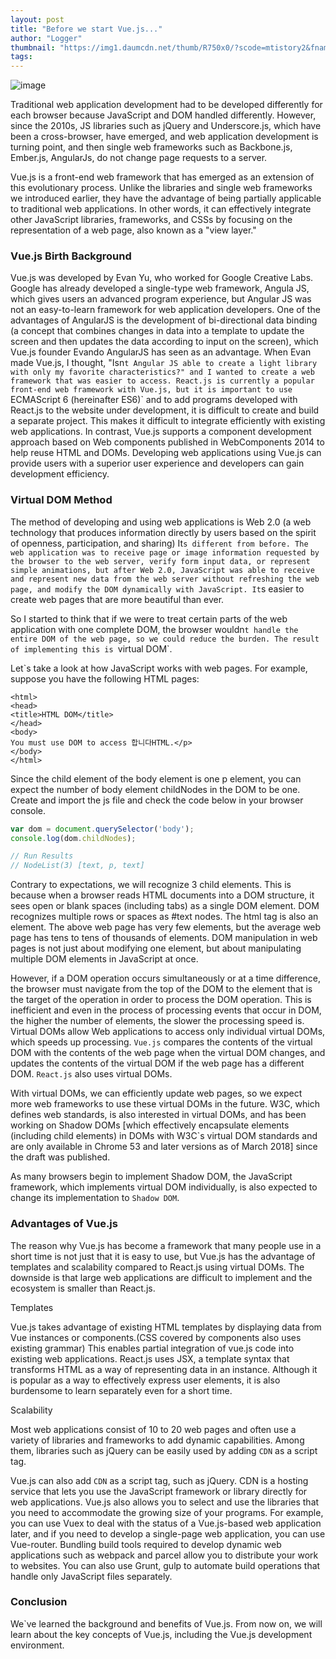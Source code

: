 ```yaml
---
layout: post
title: "Before we start Vue.js..."
author: "Logger"
thumbnail: "https://img1.daumcdn.net/thumb/R750x0/?scode=mtistory2&fname=https%3A%2F%2Ft1.daumcdn.net%2Fcfile%2Ftistory%2F99CF3B495B6909820F"
tags: 
---
```



![image](https://t1.daumcdn.net/cfile/tistory/99CF3B495B6909820F)

Traditional web application development had to be developed differently for each browser because JavaScript and DOM handled differently. However, since the 2010s, JS libraries such as jQuery and Underscore.js, which have been a cross-browser, have emerged, and web application development is turning point, and then single web frameworks such as Backbone.js, Ember.js, AngularJs, do not change page requests to a server.

Vue.js is a front-end web framework that has emerged as an extension of this evolutionary process.
Unlike the libraries and single web frameworks we introduced earlier, they have the advantage of being partially applicable to traditional web applications.
In other words, it can effectively integrate other JavaScript libraries, frameworks, and CSSs by focusing on the representation of a web page, also known as a "view layer."

### Vue.js Birth Background

Vue.js was developed by Evan Yu, who worked for Google Creative Labs.
Google has already developed a single-type web framework, Angula JS, which gives users an advanced program experience, but Angular JS was not an easy-to-learn framework for web application developers.
One of the advantages of AngularJS is the development of bi-directional data binding (a concept that combines changes in data into a template to update the screen and then updates the data according to input on the screen), which Vue.js founder Evando AngularJS has seen as an advantage.
When Evan made Vue.js, I thought, "Isn`t Angular JS able to create a light library with only my favorite characteristics?" and I wanted to create a web framework that was easier to access. React.js is currently a popular front-end web framework with Vue.js, but it is important to use `ECMAScript 6 (hereinafter ES6)` and to add programs developed with React.js to the website under development, it is difficult to create and build a separate project.
This makes it difficult to integrate efficiently with existing web applications. In contrast, Vue.js supports a component development approach based on Web components published in WebComponents 2014 to help reuse HTML and DOMs.
Developing web applications using Vue.js can provide users with a superior user experience and developers can gain development efficiency.

### Virtual DOM Method

The method of developing and using web applications is Web 2.0 (a web technology that produces information directly by users based on the spirit of openness, participation, and sharing) It`s different from before. The web application was to receive page or image information requested by the browser to the web server, verify form input data, or represent simple animations, but after Web 2.0, JavaScript was able to receive and represent new data from the web server without refreshing the web page, and modify the DOM dynamically with JavaScript.
It`s easier to create web pages that are more beautiful than ever.

So I started to think that if we were to treat certain parts of the web application with one complete DOM, the browser wouldn`t handle the entire DOM of the web page, so we could reduce the burden. The result of implementing this is `virtual DOM`.

Let`s take a look at how JavaScript works with web pages.
For example, suppose you have the following HTML pages:

```undefined
<html>
<head>
<title>HTML DOM</title>
</head>
<body>
You must use DOM to access 합니다HTML.</p>
</body>
</html>

```

Since the child element of the body element is one p element, you can expect the number of body element childNodes in the DOM to be one.
Create and import the js file and check the code below in your browser console.

```js
var dom = document.querySelector('body');
console.log(dom.childNodes);

// Run Results
// NodeList(3) [text, p, text]

```

Contrary to expectations, we will recognize 3 child elements. This is because when a browser reads HTML documents into a DOM structure, it sees open or blank spaces (including tabs) as a single DOM element.
DOM recognizes multiple rows or spaces as #text nodes. The html tag is also an element. The above web page has very few elements, but the average web page has tens to tens of thousands of elements.
DOM manipulation in web pages is not just about modifying one element, but about manipulating multiple DOM elements in JavaScript at once.

However, if a DOM operation occurs simultaneously or at a time difference, the browser must navigate from the top of the DOM to the element that is the target of the operation in order to process the DOM operation.
This is inefficient and even in the process of processing events that occur in DOM, the higher the number of elements, the slower the processing speed is.
Virtual DOMs allow Web applications to access only individual virtual DOMs, which speeds up processing.
`Vue.js` compares the contents of the virtual DOM with the contents of the web page when the virtual DOM changes, and updates the contents of the virtual DOM if the web page has a different DOM. `React.js` also uses virtual DOMs.

With virtual DOMs, we can efficiently update web pages, so we expect more web frameworks to use these virtual DOMs in the future. W3C, which defines web standards, is also interested in virtual DOMs, and has been working on Shadow DOMs [which effectively encapsulate elements (including child elements) in DOMs with W3C`s virtual DOM standards and are only available in Chrome 53 and later versions as of March 2018] since the draft was published.

As many browsers begin to implement Shadow DOM, the JavaScript framework, which implements virtual DOM individually, is also expected to change its implementation to `Shadow DOM`.

### Advantages of Vue.js

The reason why Vue.js has become a framework that many people use in a short time is not just that it is easy to use, but Vue.js has the advantage of templates and scalability compared to React.js using virtual DOMs.
The downside is that large web applications are difficult to implement and the ecosystem is smaller than React.js.

Templates

Vue.js takes advantage of existing HTML templates by displaying data from Vue instances or components.(CSS covered by components also uses existing grammar)
This enables partial integration of vue.js code into existing web applications.
React.js uses JSX, a template syntax that transforms HTML as a way of representing data in an instance. Although it is popular as a way to effectively express user elements, it is also burdensome to learn separately even for a short time.

Scalability

Most web applications consist of 10 to 20 web pages and often use a variety of libraries and frameworks to add dynamic capabilities.
Among them, libraries such as jQuery can be easily used by adding `CDN` as a script tag.

Vue.js can also add `CDN` as a script tag, such as jQuery. CDN is a hosting service that lets you use the JavaScript framework or library directly for web applications.
Vue.js also allows you to select and use the libraries that you need to accommodate the growing size of your programs.
For example, you can use Vuex to deal with the status of a Vue.js-based web application later, and if you need to develop a single-page web application, you can use Vue-router.
Bundling build tools required to develop dynamic web applications such as webpack and parcel allow you to distribute your work to websites.
You can also use Grunt, gulp to automate build operations that handle only JavaScript files separately.

### Conclusion

We`ve learned the background and benefits of Vue.js.
From now on, we will learn about the key concepts of Vue.js, including the Vue.js development environment.
